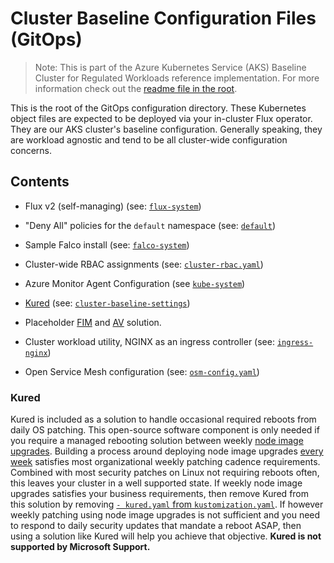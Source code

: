 # Cluster Baseline Configuration Files (GitOps)

> Note: This is part of the Azure Kubernetes Service (AKS) Baseline Cluster for Regulated Workloads reference implementation. For more information check out the [readme file in the root](/README.md).

This is the root of the GitOps configuration directory. These Kubernetes object files are expected to be deployed via your in-cluster Flux operator. They are our AKS cluster's baseline configuration. Generally speaking, they are workload agnostic and tend to be all cluster-wide configuration concerns.

## Contents

* Flux v2 (self-managing) (see: [`flux-system`](./flux-system/))
* "Deny All" policies for the `default` namespace (see: [`default`](./default/))
* Sample Falco install (see: [`falco-system`](./falco-system/))
* Cluster-wide RBAC assignments (see: [`cluster-rbac.yaml`](./cluster-rbac.yaml))
* Azure Monitor Agent Configuration (see [`kube-system`](./kube-system/))
* [Kured](#kured) (see: [`cluster-baseline-settings`](./cluster-baseline-settings/kured/))

* Placeholder [FIM](./cluster-baseline-settings/fim/) and [AV](./cluster-baseline-settings/av/) solution.
* Cluster workload utility, NGINX as an ingress controller (see: [`ingress-nginx`](./ingress-nginx))
* Open Service Mesh configuration (see: [`osm-config.yaml`](./kube-system/osm-config.yaml))

### Kured

Kured is included as a solution to handle occasional required reboots from daily OS patching. This open-source software component is only needed if you require a managed rebooting solution between weekly [node image upgrades](https://learn.microsoft.com/azure/aks/node-image-upgrade). Building a process around deploying node image upgrades [every week](https://github.com/Azure/AKS/releases) satisfies most organizational weekly patching cadence requirements. Combined with most security patches on Linux not requiring reboots often, this leaves your cluster in a well supported state. If weekly node image upgrades satisfies your business requirements, then remove Kured from this solution by removing [`- kured.yaml` from `kustomization.yaml`](./cluster-baseline-settings/kustomization.yaml). If however weekly patching using node image upgrades is not sufficient and you need to respond to daily security updates that mandate a reboot ASAP, then using a solution like Kured will help you achieve that objective. **Kured is not supported by Microsoft Support.**
